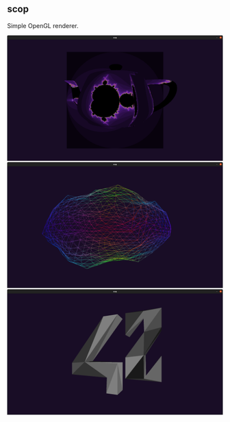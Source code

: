 ## scop

Simple OpenGL renderer.

![screenshot](https://github.com/wehard/scop/blob/master/res/textures/screenshot.png)  
![screenshot](https://github.com/wehard/scop/blob/master/res/textures/screenshot-2.png)  
![screenshot](https://github.com/wehard/scop/blob/master/res/textures/screenshot-3.png)  
